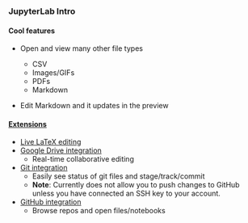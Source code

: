 ### JupyterLab Intro

#### Cool features
* Open and view many other file types
  * CSV
  * Images/GIFs
  * PDFs
  * Markdown
  
* Edit Markdown and it updates in the preview

#### [Extensions](https://jupyterlab.readthedocs.io/en/stable/user/extensions.html)
* [Live LaTeX editing](https://github.com/jupyterlab/jupyterlab-latex)
* [Google Drive integration](https://github.com/jupyterlab/jupyterlab-google-drive)
    * Real-time collaborative editing
* [Git integration](https://github.com/jupyterlab/jupyterlab-git)
    * Easily see status of git files and stage/track/commit
    * **Note**: Currently does not allow you to push changes to GitHub unless you have connected an SSH key to your account.
* [GitHub integration](https://github.com/jupyterlab/jupyterlab-github)
    * Browse repos and open files/notebooks